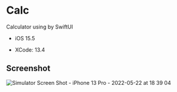# Calc
Calculator using by SwiftUI

* iOS 15.5

* XCode: 13.4

## Screenshot
![Simulator Screen Shot - iPhone 13 Pro - 2022-05-22 at 18 39 04](https://user-images.githubusercontent.com/58180720/169700878-1eebae28-6aa9-4fdc-90e8-5cd81ea83dc5.png)

